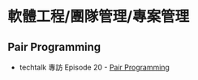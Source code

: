 # 軟體工程/團隊管理/專案管理 

## Pair Programming

* techtalk 專訪 Episode 20 - [Pair Programming](http://www.techtalk.tw/2013/06/episode-20-pair-programming.html)
